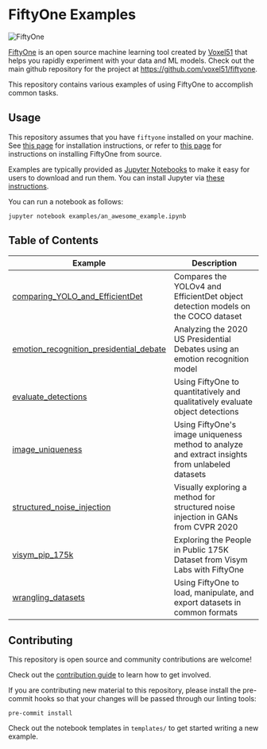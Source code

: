 # FiftyOne Examples

<img alt="FiftyOne" src="https://user-images.githubusercontent.com/25985824/94951983-346abe80-04b3-11eb-9717-9fb47fc8e5b2.png">

[FiftyOne](http://www.voxel51.com/docs/fiftyone) is an open source machine
learning tool created by [Voxel51](https://voxel51.com) that helps you rapidly
experiment with your data and ML models. Check out the main github repository
for the project at https://github.com/voxel51/fiftyone.

This repository contains various examples of using FiftyOne to accomplish
common tasks.

## Usage

This repository assumes that you have `fiftyone` installed on your machine. See
[this page](https://voxel51.com/docs/fiftyone/getting_started/install.html) for
installation instructions, or refer to
[this page](https://github.com/voxel51/fiftyone#installing-from-source) for
instructions on installing FiftyOne from source.

Examples are typically provided as [Jupyter Notebooks](https://jupyter.org) to
make it easy for users to download and run them. You can install Jupyter via
[these instructions](https://jupyter.org/install).

You can run a notebook as follows:

```
jupyter notebook examples/an_awesome_example.ipynb
```

## Table of Contents

| Example                                                                                           | Description                                                                                      |
| ------------------------------------------------------------------------------------------------- | ------------------------------------------------------------------------------------------------ |
| [comparing_YOLO_and_EfficientDet](examples/comparing_YOLO_and_EfficientDet.ipynb)                 | Compares the YOLOv4 and EfficientDet object detection models on the COCO dataset                 |
| [emotion_recognition_presidential_debate](examples/emotion_recognition_presidential_debate.ipynb) | Analyzing the 2020 US Presidential Debates using an emotion recognition model                    |
| [evaluate_detections](examples/evaluate_detections.ipynb)                                         | Using FiftyOne to quantitatively and qualitatively evaluate object detections                    |
| [image_uniqueness](examples/image_uniqueness.ipynb)                                               | Using FiftyOne's image uniqueness method to analyze and extract insights from unlabeled datasets |
| [structured_noise_injection](examples/structured_noise_injection.ipynb)                           | Visually exploring a method for structured noise injection in GANs from CVPR 2020                |
| [visym_pip_175k](examples/visym_pip_175k.ipynb)                                                   | Exploring the People in Public 175K Dataset from Visym Labs with FiftyOne                        |
| [wrangling_datasets](examples/wrangling_datasets.ipynb)                                           | Using FiftyOne to load, manipulate, and export datasets in common formats                        |

## Contributing

This repository is open source and community contributions are welcome!

Check out the [contribution guide](CONTRIBUTING.md) to learn how to get
involved.

If you are contributing new material to this repository, please install the
pre-commit hooks so that your changes will be passed through our linting tools:

```
pre-commit install
```

Check out the notebook templates in `templates/` to get started writing a new
example.
